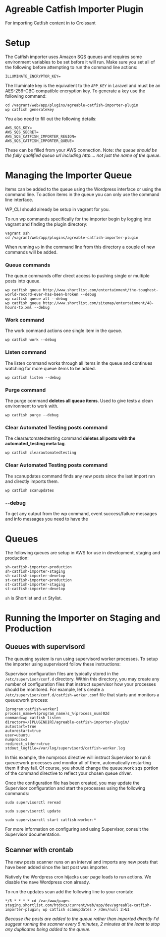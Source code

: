 Agreable Catfish Importer Plugin
===============

For importing Catfish content in to Croissant

# Setup

The Catfish importer uses Amazon SQS queues and requires some environment variables to be set before it will run. Make sure you set all of the following before attempting to run the command line actions:

```
ILLUMINATE_ENCRYPTOR_KEY=
```

The Illuminate key is the equivalent to the ```APP_KEY``` in Laravel and must be an AES-256-CBC compatible encryption key. To generate a key use the following command:

```
cd /vagrant/web/app/plugins/agreable-catfish-importer-plugin
wp catfish generatekey
```

You also need to fill out the following details:

```
AWS_SQS_KEY=
AWS_SQS_SECRET=
AWS_SQS_CATFISH_IMPORTER_REGION=
AWS_SQS_CATFISH_IMPORTER_QUEUE=
```

These can be filled from your AWS connection. Note: *the queue should be the fully qualified queue url including http.... _not_ just the name of the queue*.

# Managing the Importer Queue

Items can be added to the queue using the Wordpress interface or using the command line. To action items in the queue you can only use the command line interface.

WP_CLI should already be setup in vagrant for you.

To run wp commands specifically for the importer begin by logging into vagrant and finding the plugin directory:

```
vagrant ssh
cd /vagrant/web/app/plugins/agreable-catfish-importer-plugin
```

When running ```wp``` in the command line from this directory a couple of new commands will be added.

### Queue commands

The queue commands offer direct access to pushing single or multiple posts into queue.

```
wp catfish queue http://www.shortlist.com/entertainment/the-toughest-world-record-ever-has-been-broken --debug
wp catfish queue all --debug
wp catfish queue http://www.shortlist.com/sitemap/entertainment/48-hours-to.xml --debug
```

### Work command

The work command actions one single item in the queue.

```
wp catfish work --debug
```

### Listen command

The listen command works through all items in the queue and continues watching for more queue items to be added.

```
wp catfish listen --debug
```
### Purge command

The purge command **deletes all queue items**. Used to give tests a clean environment to work with.

```
wp catfish purge --debug
```

### Clear Automated Testing posts command

The clearautomatedtesting command **deletes all posts with the automated_testing meta tag**.

```
wp catfish clearautomatedtesting
```
### Clear Automated Testing posts command

The scanupdates command finds any new posts since the last import ran and directly imports them.

```
wp catfish scanupdates
```

### --debug

To get any output from the wp command, event success/failure messages and info messages you need to have the

# Queues

The following queues are setup in AWS for use in development, staging and production:

```
sh-catfish-importer-production
sh-catfish-importer-staging
sh-catfish-importer-develop
st-catfish-importer-production
st-catfish-importer-staging
st-catfish-importer-develop
```

`sh` is Shortlist and `st` Stylist.

# Running the Importer on Staging and Production

## Queues with supervisord

The queueing system is run using supervisord worker processes. To setup the importer using supervisord follow these instructions:

Supervisor configuration files are typically stored in the `/etc/supervisor/conf.d` directory. Within this directory, you may create any number of configuration files that instruct supervisor how your processes should be monitored. For example, let's create a `/etc/supervisor/conf.d/catfish-worker.conf` file that starts and monitors a queue:work process:

```
[program:catfish-worker]
process_name=%(program_name)s_%(process_num)02d
command=wp catfish listen
directory=/[PLUGINDIR]/agreable-catfish-importer-plugin/
autostart=true
autorestart=true
user=ubuntu
numprocs=2
redirect_stderr=true
stdout_logfile=/var/log/supervisord/catfish-worker.log
```

In this example, the numprocs directive will instruct Supervisor to run 8 queue:work processes and monitor all of them, automatically restarting them if they fail. Of course, you should change the  queue:work sqs portion of the command directive to reflect your chosen queue driver.

Once the configuration file has been created, you may update the Supervisor configuration and start the processes using the following commands:

```
sudo supervisorctl reread

sudo supervisorctl update

sudo supervisorctl start catfish-worker:*

```

For more information on configuring and using Supervisor, consult the Supervisor documentation.

## Scanner with crontab

The new posts scanner runs on an interval and imports any new posts that have been added since the last post was importer.

Natively the Wordpress cron hijacks user page loads to run actions. We disable the nave Wordpress cron already.

To run the updates scan add the following line to your crontab:

```
*/5 * * * * cd /var/www/pages-staging.shortlist.com/htdocs/current/web/app/dev/agreable-catfish-importer-plugin; wp catfish scanupdates > /dev/null 2>&1
```

*Because the posts are added to the queue rather than imported directly I'd suggest running the scanner every 5 minutes, 2 minutes at the least to stop any duplicates being added to the queue.*
